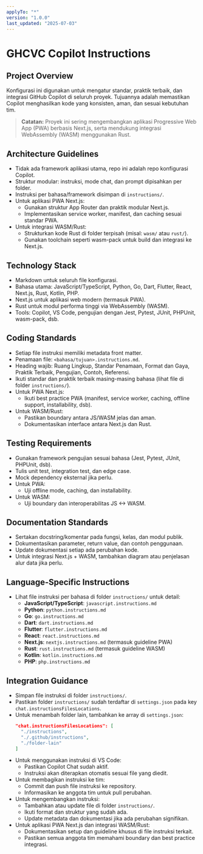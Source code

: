 ```yaml
---
applyTo: "*"
version: "1.0.0"
last_updated: "2025-07-03"
---
```

# GHCVC Copilot Instructions

## Project Overview
Konfigurasi ini digunakan untuk mengatur standar, praktik terbaik, dan integrasi GitHub Copilot di seluruh proyek. Tujuannya adalah memastikan Copilot menghasilkan kode yang konsisten, aman, dan sesuai kebutuhan tim.

> **Catatan:** Proyek ini sering mengembangkan aplikasi Progressive Web App (PWA) berbasis Next.js, serta mendukung integrasi WebAssembly (WASM) menggunakan Rust.

## Architecture Guidelines
- Tidak ada framework aplikasi utama, repo ini adalah repo konfigurasi Copilot.
- Struktur modular: instruksi, mode chat, dan prompt dipisahkan per folder.
- Instruksi per bahasa/framework disimpan di `instructions/`.
- Untuk aplikasi PWA Next.js:
  - Gunakan struktur App Router dan praktik modular Next.js.
  - Implementasikan service worker, manifest, dan caching sesuai standar PWA.
- Untuk integrasi WASM/Rust:
  - Strukturkan kode Rust di folder terpisah (misal: `wasm/` atau `rust/`).
  - Gunakan toolchain seperti wasm-pack untuk build dan integrasi ke Next.js.

## Technology Stack
- Markdown untuk seluruh file konfigurasi.
- Bahasa utama: JavaScript/TypeScript, Python, Go, Dart, Flutter, React, Next.js, Rust, Kotlin, PHP.
- Next.js untuk aplikasi web modern (termasuk PWA).
- Rust untuk modul performa tinggi via WebAssembly (WASM).
- Tools: Copilot, VS Code, pengujian dengan Jest, Pytest, JUnit, PHPUnit, wasm-pack, dsb.

## Coding Standards
- Setiap file instruksi memiliki metadata front matter.
- Penamaan file: `<bahasa/tujuan>.instructions.md`.
- Heading wajib: Ruang Lingkup, Standar Penamaan, Format dan Gaya, Praktik Terbaik, Pengujian, Contoh, Referensi.
- Ikuti standar dan praktik terbaik masing-masing bahasa (lihat file di folder `instructions/`).
- Untuk PWA Next.js:
  - Ikuti best practice PWA (manifest, service worker, caching, offline support, installability, dsb).
- Untuk WASM/Rust:
  - Pastikan boundary antara JS/WASM jelas dan aman.
  - Dokumentasikan interface antara Next.js dan Rust.

## Testing Requirements
- Gunakan framework pengujian sesuai bahasa (Jest, Pytest, JUnit, PHPUnit, dsb).
- Tulis unit test, integration test, dan edge case.
- Mock dependency eksternal jika perlu.
- Untuk PWA:
  - Uji offline mode, caching, dan installability.
- Untuk WASM:
  - Uji boundary dan interoperabilitas JS <-> WASM.

## Documentation Standards
- Sertakan docstring/komentar pada fungsi, kelas, dan modul publik.
- Dokumentasikan parameter, return value, dan contoh penggunaan.
- Update dokumentasi setiap ada perubahan kode.
- Untuk integrasi Next.js + WASM, tambahkan diagram atau penjelasan alur data jika perlu.

## Language-Specific Instructions
- Lihat file instruksi per bahasa di folder `instructions/` untuk detail:
  - **JavaScript/TypeScript**: `javascript.instructions.md`
  - **Python**: `python.instructions.md`
  - **Go**: `go.instructions.md`
  - **Dart**: `dart.instructions.md`
  - **Flutter**: `flutter.instructions.md`
  - **React**: `react.instructions.md`
  - **Next.js**: `nextjs.instructions.md` (termasuk guideline PWA)
  - **Rust**: `rust.instructions.md` (termasuk guideline WASM)
  - **Kotlin**: `kotlin.instructions.md`
  - **PHP**: `php.instructions.md`

## Integration Guidance
- Simpan file instruksi di folder `instructions/`.
- Pastikan folder `instructions/` sudah terdaftar di `settings.json` pada key `chat.instructionsFilesLocations`.
- Untuk menambah folder lain, tambahkan ke array di `settings.json`:
  ```json
  "chat.instructionsFilesLocations": [
    "./instructions",
    "./.github/instructions",
    "./folder-lain"
  ]
  ```
- Untuk menggunakan instruksi di VS Code:
  - Pastikan Copilot Chat sudah aktif.
  - Instruksi akan diterapkan otomatis sesuai file yang diedit.
- Untuk membagikan instruksi ke tim:
  - Commit dan push file instruksi ke repository.
  - Informasikan ke anggota tim untuk pull perubahan.
- Untuk mengembangkan instruksi:
  - Tambahkan atau update file di folder `instructions/`.
  - Ikuti format dan struktur yang sudah ada.
  - Update metadata dan dokumentasi jika ada perubahan signifikan.
- Untuk aplikasi PWA Next.js dan integrasi WASM/Rust:
  - Dokumentasikan setup dan guideline khusus di file instruksi terkait.
  - Pastikan semua anggota tim memahami boundary dan best practice integrasi.

